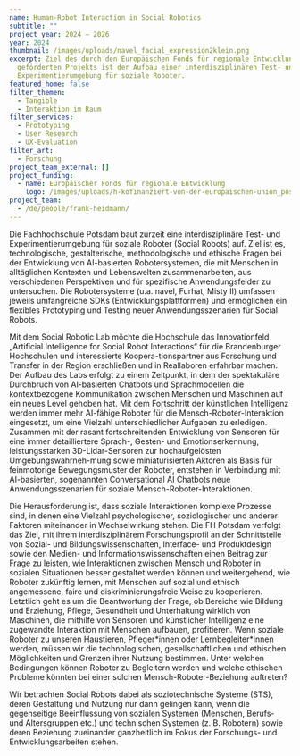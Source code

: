 ```yaml
---
name: Human-Robot Interaction in Social Robotics
subtitle: ""
project_year: 2024 – 2026
year: 2024
thumbnail: /images/uploads/navel_facial_expression2klein.png
excerpt: Ziel des durch den Europäischen Fonds für regionale Entwicklung
  geförderten Projekts ist der Aufbau einer interdisziplinären Test- und
  Experimentierumgebung für soziale Roboter.
featured_home: false
filter_themen:
  - Tangible
  - Interaktion im Raum
filter_services:
  - Prototyping
  - User Research
  - UX-Evaluation
filter_art:
  - Forschung
project_team_external: []
project_funding:
  - name: Europäischer Fonds für regionale Entwicklung
    logo: /images/uploads/h-kofinanziert-von-der-europäischen-union_pos.png
project_team:
  - /de/people/frank-heidmann/
---
```

Die Fachhochschule Potsdam baut zurzeit eine interdisziplinäre Test- und Experimentierumgebung für soziale Roboter (Social Robots) auf. Ziel ist es, technologische, gestalterische, methodologische und ethische Fragen bei der Entwicklung von AI-basierten Robotersystemen, die mit Menschen in alltäglichen Kontexten und Lebenswelten zusammenarbeiten, aus verschiedenen Perspektiven und für spezifische Anwendungsfelder zu untersuchen. Die Robotersysteme (u.a. navel, Furhat, Misty II) umfassen jeweils umfangreiche SDKs (Entwicklungsplattformen) und ermöglichen ein flexibles Prototyping und Testing neuer Anwendungsszenarien für Social Robots.

Mit dem Social Robotic Lab möchte die Hochschule das Innovationfeld „Artificial Intelligence for Social Robot Interactions“ für die Brandenburger Hochschulen und interessierte Koopera-tionspartner aus Forschung und Transfer in der Region erschließen und in Reallaboren erfahrbar machen. Der Aufbau des Labs erfolgt zu einem Zeitpunkt, in dem der spektakuläre Durchbruch von AI-basierten Chatbots und Sprachmodellen die kontextbezogene Kommunikation zwischen Menschen und Maschinen auf ein neues Level gehoben hat. Mit dem Fortschritt der künstlichen Intelligenz werden immer mehr AI-fähige Roboter für die Mensch-Roboter-Interaktion eingesetzt, um eine Vielzahl unterschiedlicher Aufgaben zu erledigen. Zusammen mit der rasant fortschreitenden Entwicklung von Sensoren für eine immer detailliertere Sprach-, Gesten- und Emotionserkennung, leistungsstarken 3D-Lidar-Sensoren zur hochaufgelösten Umgebungswahrneh-mung sowie miniaturisierten Aktoren als Basis für feinmotorige Bewegungsmuster der Roboter, entstehen in Verbindung mit AI-basierten, sogenannten Conversational AI Chatbots neue Anwendungsszenarien für soziale Mensch-Roboter-Interaktionen.

Die Herausforderung ist, dass soziale Interaktionen komplexe Prozesse sind, in denen eine Vielzahl psychologischer, soziologischer und anderer Faktoren miteinander in Wechselwirkung stehen. Die FH Potsdam verfolgt das Ziel, mit ihrem interdisziplinärem Forschungsprofil an der Schnittstelle von Sozial- und Bildungswissenschaften, Interface- und Produktdesign sowie den Medien- und Informationswissenschaften einen Beitrag zur Frage zu leisten, wie Interaktionen zwischen Mensch und Roboter in sozialen Situationen besser gestaltet werden können und weitergehend, wie Roboter zukünftig lernen, mit Menschen auf sozial und ethisch angemessene, faire und diskriminierungsfreie Weise zu kooperieren. Letztlich geht es um die Beantwortung der Frage, ob Bereiche wie Bildung und Erziehung, Pflege, Gesundheit und Unterhaltung wirklich von Maschinen, die mithilfe von Sensoren und künstlicher Intelligenz eine zugewandte Interaktion mit Menschen aufbauen, profitieren. Wenn soziale Roboter zu unseren Haustieren, Pfleger\*innen oder Lernbegleiter\*innen werden, müssen wir die technologischen, gesellschaftlichen und ethischen Möglichkeiten und Grenzen ihrer Nutzung bestimmen. Unter welchen Bedingungen können Roboter zu Begleitern werden und welche ethischen Probleme könnten bei einer solchen Mensch-Roboter-Beziehung auftreten?

Wir betrachten Social Robots dabei als soziotechnische Systeme (STS), deren Gestaltung und Nutzung nur dann gelingen kann, wenn die gegenseitige Beeinflussung von sozialen Systemen (Menschen, Berufs- und Altersgruppen etc.) und technischen Systemen (z. B. Robotern) sowie deren Beziehung zueinander ganzheitlich im Fokus der Forschungs- und Entwicklungsarbeiten stehen.
